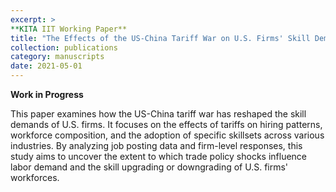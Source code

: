 ```yaml
---
excerpt: >
**KITA IIT Working Paper** 
title: "The Effects of the US-China Tariff War on U.S. Firms' Skill Demand."
collection: publications
category: manuscripts
date: 2021-05-01
---
```


**Work in Progress**

This paper examines how the US-China tariff war has reshaped the skill demands of U.S. firms. It focuses on the effects of tariffs on hiring patterns, workforce composition, and the adoption of specific skillsets across various industries. By analyzing job posting data and firm-level responses, this study aims to uncover the extent to which trade policy shocks influence labor demand and the skill upgrading or downgrading of U.S. firms' workforces.

